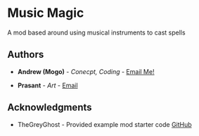 # Music Magic

A mod based around using musical instruments to cast spells

## Authors

* **Andrew (Mogo)** - *Conecpt, Coding* - [Email Me!](mailto:jimappleseed2@gmail.com)

* **Prasant** - *Art* - [Email](mailto:acharp@rpi.edu)

## Acknowledgments

* TheGreyGhost - Provided example mod starter code [GitHub](https://github.com/TheGreyGhost)
